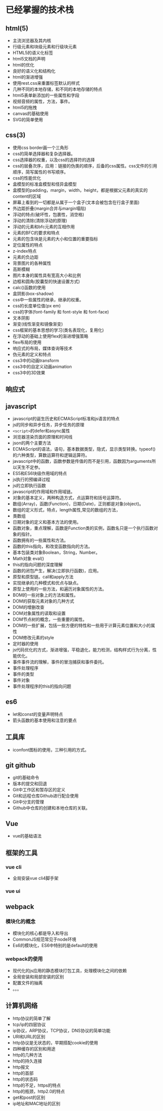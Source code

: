 # 已经掌握的技术栈

## html(5)

* 主流浏览器及其内核
* 行级元素和块级元素和行级块元素
* HTML5的语义化标签
* html5文档的声明
* html的优化
* 良好的语义化和结构化
* html的渐进增强
* 使用rest.css来重置标签默认的样式
* 几种不同的本地存储，和不同的本地存储的特点
* html5表单新添加的一些属性和字段
* 视频音频的属性，方法，事件。
* html5的拖拽
* canvas的基础使用
* SVG的简单使用

## css(3)

* 使用css border画一个三角形
* css的简单选择器和复杂选择器。
* css选择器的权重，以及css的选择符的选择
* css的层叠次序，应用：链接的伪类的顺序，后备的css属性。css文件的引用顺序，简写属性的书写顺序。
* css的性能优化
* 盒模型的标准盒模型和怪异盒模型
* 盒模型的padding，margin，width，height，都是根据父元素的真实的content的区域
* 屏幕上看到的一切都是从属于一个盒子(文本会被包含在行盒子里面)
* 外边距折叠(margin合并与margin塌陷)
* 浮动的特点(破坏性，包裹性，消空格)
* 浮动的清除(清除浮动的原理)
* 浮动的元素和bfc元素的互相作用
* 元素的BFC的要求和特点
* 元素的包含块是元素的大小和位置的重要指标
* 定位属性的特点
* z-index特点
* 元素的负边距
* 背景图片的各种属性
* 高斯模糊
* 图片本身的属性具有宽高大小和比例
* 边框和圆角(胶囊型的快速设置方式)
* calc()函数的使用
* 盒阴影(box-shadow)
* css中一些属性的继承，继承的权重。
* css的长度单位值(px em)
* css的字体(font-family 和 font-style 和 font-face)
* 文本阴影
* 渐变(线性渐变和镜像渐变)
* css框架的基本思想的学习(类名表现化，复用化)
* 在浮动的基础上使用flex的渐进增强策略
* flex布局的使用
* 响应式的布局，媒体查询等技术
* 伪元素的定义和特点
* css3中的动画transform
* css3中的自定义动画animation
* css3中的3D效果

## 响应式

## javascript

* javascript的诞生历史和ECMAScript标准和js语言的特点
* js的同步和异步任务，异步任务的原理
* ```<script>```的defer和async属性
* 浏览器渲染页面的原理和时间线
* json的两个主要方法
* ECMAScript的语法，语句，基本数据类型，隐式，显示类型转换。typeof()的六种类型，算数运算符和逻辑运算符。
* javascript中的函数，函数参数是传值的而不是引用，函数因为arguments所以天生不定参。
* ES5和ES6块级作用域的特点
* js执行的预编译过程
* js的立即执行函数
* javascript的作用域和作用域链。
* 对象的基本定义，两种构造方式，点运算符和括号运算符。
* 数组(Array)，函数(Function)，日期(Date)，正则都是对象(object)。
* 数组的定义形式，特点，length属性,常见的数组的方法，
* 类数组
* 日期对象的定义和基本方法的使用。
* 函数对象，重点理解，函数是Function类的实例，函数名只是一个执行函数对象的指针。
* 函数拥有的一些属性和方法。
* 函数的this指向，和改变函数指向的方法。
* 基本包装类对象Boolean，String，Number。
* Math对象 eval()
* this的指向问题的深度理解
* 函数的闭包产生，解决(立即执行函数)，应用。
* 原型和原型链。call和apply方法
* 实现继承的几种模式和优点与缺点。
* 原型上使用的一些方法，和遍历对象属性的方法。
* BOM的一些对象上的方法和属性。
* DOM的获取元素对象的几种方式
* DOM的增删改查
* DOM对象属性的读取和设置
* DOM节点树的概念，一些重要的属性。
* DOM的一些扩展，包括一些方便的特性和一些用于计算元素位置和大小的属性
* DOM修改元素的style
* 定时器的使用
* js代码优化的方式，渐进增强，平稳退化，能力检测，结构样式行为分离，性能优化。
* 事件事件流的理解，事件的冒泡捕获和事件委托。
* 事件处理程序
* 事件的类型
* 事件对象
* 事件处理程序的this的指向问题

## es6

* let和const的变量声明特点
* 箭头函数的基本使用和注意的要点

## 工具库

* iconfont图标的使用，三种引用的方式。

## git github

* git的基础命令
* 版本的提交和回退
* Git中工作区和暂存区的定义
* Git和远程仓库Github进行配合使用
* Git中分支的管理
* Github中仓库的创建和本地仓库的关联。

## Vue

* vue的基础语法

## 框架的工具

### vue cli

* 全局安装vue cli4脚手架

### vue ui

## webpack

### 模块化的概念

* 模块化的核心都是导入和导出
* CommonJS规范常见于node环境
* Es6的模块化，ES6中特别的是default的使用

### webpack的使用

* 现代化的js应用的静态模块打包工具，处理模块化之间的依赖
* 全局安装和局部安装的区别
* 配置文件的抽离
* 。。。

## 计算机网络

* http协议的简单了解
* tcp/ip的四层协议
* ip协议，ARP协议，TCP协议，DNS协议的简单功能
* URI和URL的区别
* http协议是无状态的，早期搭配cookie的使用
* 四种缓存的区别和用途
* http的几种方法
* http的持久连接
* http报文
* http的首部
* http的状态码
* http的不足，https的特点
* http的瓶颈，http2.0的特点
* get和post的区别
* ip地址和MAC地址的区别